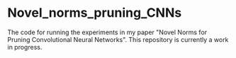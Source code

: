 # Novel_norms_pruning_CNNs
The code for running the experiments in my paper "Novel Norms for Pruning Convolutional Neural Networks". This repository is currently a work in progress.
